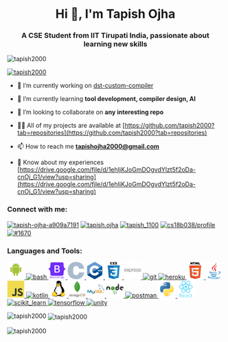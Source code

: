 <h1 align="center">Hi 👋, I'm Tapish Ojha</h1>
<h3 align="center">A CSE Student from IIT Tirupati India, passionate about learning new skills</h3>

<p align="left"> <img src="https://komarev.com/ghpvc/?username=tapish2000&label=Profile%20views&color=0e75b6&style=flat" alt="tapish2000" /> </p>

<p align="left"> <a href="https://github.com/ryo-ma/github-profile-trophy"><img src="https://github-profile-trophy.vercel.app/?username=tapish2000" alt="tapish2000" /></a> </p>

- 🔭 I’m currently working on [dst-custom-compiler](https://github.com/tapish2000/dst-custom-compiler)

- 🌱 I’m currently learning **tool development, compiler design, AI**

- 👯 I’m looking to collaborate on **any interesting repo**

- 👨‍💻 All of my projects are available at [https://github.com/tapish2000?tab=repositories](https://github.com/tapish2000?tab=repositories)

- 📫 How to reach me **tapishojha2000@gmail.com**

- 📄 Know about my experiences [https://drive.google.com/file/d/1ehIjKJoGmDOgvdYlzt5f2oDa-cnOj_G1/view?usp=sharing](https://drive.google.com/file/d/1ehIjKJoGmDOgvdYlzt5f2oDa-cnOj_G1/view?usp=sharing)

<h3 align="left">Connect with me:</h3>
<p align="left">
<a href="https://linkedin.com/in/tapish-ojha-a909a7191" target="blank"><img align="center" src="https://cdn.jsdelivr.net/npm/simple-icons@3.0.1/icons/linkedin.svg" alt="tapish-ojha-a909a7191" height="30" width="40" /></a>
<a href="https://fb.com/tapish.ojha" target="blank"><img align="center" src="https://cdn.jsdelivr.net/npm/simple-icons@3.0.1/icons/facebook.svg" alt="tapish.ojha" height="30" width="40" /></a>
<a href="https://instagram.com/tapish_1100" target="blank"><img align="center" src="https://cdn.jsdelivr.net/npm/simple-icons@3.0.1/icons/instagram.svg" alt="tapish_1100" height="30" width="40" /></a>
<a href="https://auth.geeksforgeeks.org/user/cs18b038/profile" target="blank"><img align="center" src="https://cdn.jsdelivr.net/npm/simple-icons@3.0.1/icons/geeksforgeeks.svg" alt="cs18b038/profile" height="30" width="40" /></a>
<a href="https://discord.gg/#1670" target="blank"><img align="center" src="https://cdn.jsdelivr.net/npm/simple-icons@3.0.1/icons/discord.svg" alt="#1670" height="30" width="40" /></a>
</p>

<h3 align="left">Languages and Tools:</h3>
<p align="left"> <a href="https://developer.android.com" target="_blank"> <img src="https://raw.githubusercontent.com/devicons/devicon/master/icons/android/android-original-wordmark.svg" alt="android" width="40" height="40"/> </a> <a href="https://www.gnu.org/software/bash/" target="_blank"> <img src="https://www.vectorlogo.zone/logos/gnu_bash/gnu_bash-icon.svg" alt="bash" width="40" height="40"/> </a> <a href="https://getbootstrap.com" target="_blank"> <img src="https://raw.githubusercontent.com/devicons/devicon/master/icons/bootstrap/bootstrap-plain-wordmark.svg" alt="bootstrap" width="40" height="40"/> </a> <a href="https://www.cprogramming.com/" target="_blank"> <img src="https://raw.githubusercontent.com/devicons/devicon/master/icons/c/c-original.svg" alt="c" width="40" height="40"/> </a> <a href="https://www.w3schools.com/cpp/" target="_blank"> <img src="https://raw.githubusercontent.com/devicons/devicon/master/icons/cplusplus/cplusplus-original.svg" alt="cplusplus" width="40" height="40"/> </a> <a href="https://www.w3schools.com/css/" target="_blank"> <img src="https://raw.githubusercontent.com/devicons/devicon/master/icons/css3/css3-original-wordmark.svg" alt="css3" width="40" height="40"/> </a> <a href="https://expressjs.com" target="_blank"> <img src="https://raw.githubusercontent.com/devicons/devicon/master/icons/express/express-original-wordmark.svg" alt="express" width="40" height="40"/> </a> <a href="https://git-scm.com/" target="_blank"> <img src="https://www.vectorlogo.zone/logos/git-scm/git-scm-icon.svg" alt="git" width="40" height="40"/> </a> <a href="https://heroku.com" target="_blank"> <img src="https://www.vectorlogo.zone/logos/heroku/heroku-icon.svg" alt="heroku" width="40" height="40"/> </a> <a href="https://www.w3.org/html/" target="_blank"> <img src="https://raw.githubusercontent.com/devicons/devicon/master/icons/html5/html5-original-wordmark.svg" alt="html5" width="40" height="40"/> </a> <a href="https://www.java.com" target="_blank"> <img src="https://raw.githubusercontent.com/devicons/devicon/master/icons/java/java-original.svg" alt="java" width="40" height="40"/> </a> <a href="https://developer.mozilla.org/en-US/docs/Web/JavaScript" target="_blank"> <img src="https://raw.githubusercontent.com/devicons/devicon/master/icons/javascript/javascript-original.svg" alt="javascript" width="40" height="40"/> </a> <a href="https://kotlinlang.org" target="_blank"> <img src="https://www.vectorlogo.zone/logos/kotlinlang/kotlinlang-icon.svg" alt="kotlin" width="40" height="40"/> </a> <a href="https://www.linux.org/" target="_blank"> <img src="https://raw.githubusercontent.com/devicons/devicon/master/icons/linux/linux-original.svg" alt="linux" width="40" height="40"/> </a> <a href="https://www.mongodb.com/" target="_blank"> <img src="https://raw.githubusercontent.com/devicons/devicon/master/icons/mongodb/mongodb-original-wordmark.svg" alt="mongodb" width="40" height="40"/> </a> <a href="https://www.mysql.com/" target="_blank"> <img src="https://raw.githubusercontent.com/devicons/devicon/master/icons/mysql/mysql-original-wordmark.svg" alt="mysql" width="40" height="40"/> </a> <a href="https://nodejs.org" target="_blank"> <img src="https://raw.githubusercontent.com/devicons/devicon/master/icons/nodejs/nodejs-original-wordmark.svg" alt="nodejs" width="40" height="40"/> </a> <a href="https://postman.com" target="_blank"> <img src="https://www.vectorlogo.zone/logos/getpostman/getpostman-icon.svg" alt="postman" width="40" height="40"/> </a> <a href="https://www.python.org" target="_blank"> <img src="https://raw.githubusercontent.com/devicons/devicon/master/icons/python/python-original.svg" alt="python" width="40" height="40"/> </a> <a href="https://reactjs.org/" target="_blank"> <img src="https://raw.githubusercontent.com/devicons/devicon/master/icons/react/react-original-wordmark.svg" alt="react" width="40" height="40"/> </a> <a href="https://scikit-learn.org/" target="_blank"> <img src="https://upload.wikimedia.org/wikipedia/commons/0/05/Scikit_learn_logo_small.svg" alt="scikit_learn" width="40" height="40"/> </a> <a href="https://www.tensorflow.org" target="_blank"> <img src="https://www.vectorlogo.zone/logos/tensorflow/tensorflow-icon.svg" alt="tensorflow" width="40" height="40"/> </a> <a href="https://unity.com/" target="_blank"> <img src="https://www.vectorlogo.zone/logos/unity3d/unity3d-icon.svg" alt="unity" width="40" height="40"/> </a> </p>

<p><img align="left" src="https://github-readme-stats.vercel.app/api/top-langs?username=tapish2000&show_icons=true&locale=en&layout=compact" alt="tapish2000" /></p>

<p>&nbsp;<img align="center" src="https://github-readme-stats.vercel.app/api?username=tapish2000&show_icons=true&locale=en" alt="tapish2000" /></p>

<p><img align="center" src="https://github-readme-streak-stats.herokuapp.com/?user=tapish2000&" alt="tapish2000" /></p>
